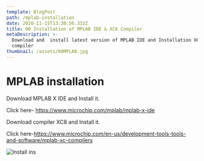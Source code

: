 ```yaml
---
template: BlogPost
path: /mplab-installation
date: 2020-11-15T13:30:56.332Z
title: 00 Installation of MPLAB IDE & XC8 Compiler
metaDescription: >-
  Download and  install latest version of MPLAB IDE and Installation XC8
  compiler 
thumbnail: /assets/00MPLAB.jpg
---
```

# MPLAB installation

Download MPLAB X IDE and Install it.

Click here- https://www.microchip.com/mplab/mplab-x-ide

Download compiler XC8 and Install it.

Click here-https://www.microchip.com/en-us/development-tools-tools-and-software/mplab-xc-compilers

![Install ins](/assets/xc8.gif)
